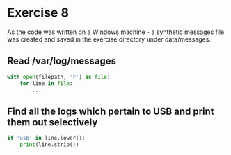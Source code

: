 # Exercise 8
As the code was written on a Windows machine - a synthetic messages file was created and saved in the exercise directory under data/messages.
## Read /var/log/messages
```python
with open(filepath, 'r') as file:
    for line in file:
        ...
```
## Find all the logs which pertain to USB and print them out selectively
```python
if 'usb' in line.lower():
    print(line.strip())
```